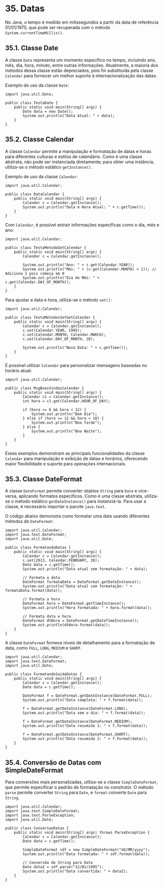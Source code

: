 # 35. Datas

No Java, o tempo é medido em milissegundos a partir da data de referência 01/01/1970, que pode ser recuperada com o método `System.currentTimeMillis()`.

## 35.1. Classe Date

A classe `Date` representa um momento específico no tempo, incluindo ano, mês, dia, hora, minuto, entre outras informações. Atualmente, a maioria dos métodos dessa classe estão depreciados, pois foi substituída pela classe `Calendar` para fornecer um melhor suporte à internacionalização das datas.

Exemplo de uso da classe `Date`:

```
import java.util.Date;

public class TestaDate {
    public static void main(String[] args) {
        Date data = new Date();
        System.out.println("Data Atual: " + data);
    }
}
```

## 35.2. Classe Calendar

A classe `Calendar` permite a manipulação e formatação de datas e horas para diferentes culturas e estilos de calendário. Como é uma classe abstrata, não pode ser instanciada diretamente; para obter uma instância, utiliza-se o método estático `getInstance()`.

Exemplo de uso da classe `Calendar`:

```
import java.util.Calendar;

public class DataCalendar {
    public static void main(String[] args) {
        Calendar c = Calendar.getInstance();
        System.out.println("Data e Hora Atual: " + c.getTime());
    }
}
```

Com `Calendar`, é possível extrair informações específicas como o dia, mês e ano:

```
import java.util.Calendar;

public class TestaMetodoGetCalendar {
    public static void main(String[] args) {
        Calendar c = Calendar.getInstance();
        
        System.out.println("Ano: " + c.get(Calendar.YEAR));
        System.out.println("Mês: " + (c.get(Calendar.MONTH) + 1)); // Adiciona 1 pois começa em 0
        System.out.println("Dia do Mês: " + c.get(Calendar.DAY_OF_MONTH));
    }
}
```

Para ajustar a data e hora, utiliza-se o método `set()`:

```
import java.util.Calendar;

public class TestaMetodosSetGetCalendar {
    public static void main(String[] args) {
        Calendar c = Calendar.getInstance();
        c.set(Calendar.YEAR, 1995);
        c.set(Calendar.MONTH, Calendar.MARCH);
        c.set(Calendar.DAY_OF_MONTH, 20);

        System.out.println("Nova Data: " + c.getTime());
    }
}
```

É possível utilizar `Calendar` para personalizar mensagens baseadas no horário atual:

```
import java.util.Calendar;

public class MsgBoasVindasCalendar {
    public static void main(String[] args) {
        Calendar c1 = Calendar.getInstance();
        int hora = c1.get(Calendar.HOUR_OF_DAY);

        if (hora >= 6 && hora < 12) {
            System.out.println("Bom Dia");
        } else if (hora >= 12 && hora < 18) {
            System.out.println("Boa Tarde");
        } else {
            System.out.println("Boa Noite");
        }
    }
}
```

Esses exemplos demonstram as principais funcionalidades da classe `Calendar` para manipulação e exibição de datas e horários, oferecendo maior flexibilidade e suporte para operações internacionais.

## 35.3. Classe DateFormat

A classe `DateFormat` permite converter objetos `String` para `Date` e vice-versa, aplicando formatos específicos. Como é uma classe abstrata, utiliza-se o método estático `getDateInstance()` para instanciá-la. Para usar a classe, é necessário importar o pacote `java.text`.

O código abaixo demonstra como formatar uma data usando diferentes métodos de `DateFormat`:

```
import java.util.Calendar;
import java.text.DateFormat;
import java.util.Date;

public class FormatandoDatas {
    public static void main(String[] args) {
        Calendar c = Calendar.getInstance();
        c.set(2013, Calendar.FEBRUARY, 28);
        Date data = c.getTime();
        System.out.println("Data atual sem formatação: " + data);

        // Formata a data
        DateFormat formataData = DateFormat.getDateInstance();
        System.out.println("Data atual com formatação: " + formataData.format(data));

        // Formata a hora
        DateFormat hora = DateFormat.getTimeInstance();
        System.out.println("Hora formatada: " + hora.format(data));

        // Formata data e hora
        DateFormat dtHora = DateFormat.getDateTimeInstance();
        System.out.println(dtHora.format(data));
    }
}
```

A classe `DateFormat` fornece níveis de detalhamento para a formatação de data, como `FULL`, `LONG`, `MEDIUM` e `SHORT`.

```
import java.util.Calendar;
import java.text.DateFormat;
import java.util.Date;

public class FormatandoSaidaDatas {
    public static void main(String[] args) {
        Calendar c = Calendar.getInstance();
        Date data = c.getTime();

        DateFormat f = DateFormat.getDateInstance(DateFormat.FULL);
        System.out.println("Data completa: " + f.format(data));

        f = DateFormat.getDateInstance(DateFormat.LONG);
        System.out.println("Data sem o dia: " + f.format(data));

        f = DateFormat.getDateInstance(DateFormat.MEDIUM);
        System.out.println("Data resumida 1: " + f.format(data));

        f = DateFormat.getDateInstance(DateFormat.SHORT);
        System.out.println("Data resumida 2: " + f.format(data));
    }
}
```

## 35.4. Conversão de Datas com SimpleDateFormat

Para conversões mais personalizadas, utiliza-se a classe `SimpleDateFormat`, que permite especificar o padrão de formatação no construtor. O método `parse` permite converter `String` para `Date`, e `format` converte `Date` para `String`.

```
import java.util.Calendar;
import java.text.SimpleDateFormat;
import java.text.ParseException;
import java.util.Date;

public class ConversaoDatas {
    public static void main(String[] args) throws ParseException {
        Calendar c = Calendar.getInstance();
        Date data = c.getTime();
        
        SimpleDateFormat sdf = new SimpleDateFormat("dd/MM/yyyy");
        System.out.println("Data formatada: " + sdf.format(data));
        
        // Conversão de String para Date
        Date data2 = sdf.parse("12/01/1995");
        System.out.println("Data convertida: " + data2);
    }
}
```